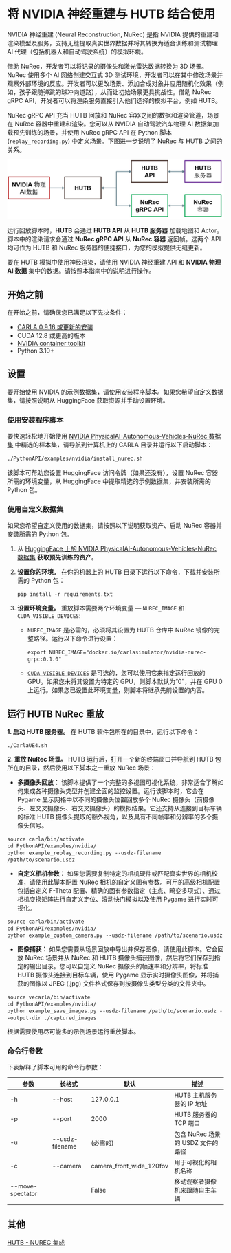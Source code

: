 
# 将 NVIDIA 神经重建与 HUTB 结合使用

NVIDIA 神经重建 (Neural Reconstruction, NuRec) 是指 NVIDIA 提供的重建和渲染模型及服务，支持无缝提取真实世界数据并将其转换为适合训练和测试物理 AI 代理（包括机器人和自动驾驶系统）的模拟环境。

借助 NuRec，开发者可以将记录的摄像头和激光雷达数据转换为 3D 场景。NuRec 使用多个 AI 网络创建交互式 3D 测试环境，开发者可以在其中修改场景并观察外部环境的反应。开发者可以更改场景、添加合成对象并应用随机化效果（例如，孩子跟随弹跳的球冲向道路），从而让初始场景更具挑战性。借助 NuRec gRPC API，开发者可以将渲染服务直接引入他们选择的模拟平台，例如 HUTB。


NuRec gRPC API 充当 HUTB 回放和 NuRec 容器之间的数据和渲染管道，场景在 NuRec 容器中重建和渲染。您可以从 NVIDIA 自动驾驶汽车物理 AI 数据集加载预先训练的场景，并使用 NuRec gRPC API 在 Python 脚本 (`replay_recording.py`) 中定义场景。下图进一步说明了 NuRec 与 HUTB 之间的关系。


![NVIDIA NuRec and HUTB](img/hutb_nurec_api.jpg)

运行回放脚本时，**HUTB** 会通过 **HUTB API** 从 **HUTB 服务器** 加载地图和 Actor。脚本中的渲染请求会通过 **NuRec gRPC API** 从 **NuRec 容器** 返回帧。这两个 API 均可作为 HUTB 和 NuRec 服务器的便捷接口，为您的模拟提供无缝更新。

要在 HUTB 模拟中使用神经渲染，请使用 NVIDIA 神经重建 API 和 **NVIDIA 物理 AI 数据** 集中的数据。请按照本指南中的说明进行操作。


## 开始之前

在开始之前，请确保您已满足以下先决条件：

- [CARLA 0.9.16 或更新的安装](https://carla.readthedocs.io/en/latest/start_quickstart/#carla-installation)
- CUDA 12.8 或更高的版本
- [NVIDIA container toolkit](https://docs.nvidia.com/datacenter/cloud-native/container-toolkit/latest/install-guide.html)
- Python 3.10+

## 设置

要开始使用 NVIDIA 的示例数据集，请使用安装程序脚本。如果您希望自定义数据集，请按照说明从 HuggingFace 获取资源并手动设置环境。


### 使用安装程序脚本

要快速轻松地开始使用 [NVIDIA PhysicalAI-Autonomous-Vehicles-NuRec 数据集](https://huggingface.co/datasets/nvidia/PhysicalAI-Autonomous-Vehicles-NuRec) 中精选的样本集，请导航到计算机上的 CARLA 目录并运行以下启动脚本：


```bash
./PythonAPI/examples/nvidia/install_nurec.sh
```

该脚本可帮助您设置 HuggingFace 访问令牌（如果还没有），设置 NuRec 容器所需的环境变量，从 HuggingFace 中提取精选的示例数据集，并安装所需的 Python 包。


### 使用自定义数据集

如果您希望自定义使用的数据集，请按照以下说明获取资产、启动 NuRec 容器并安装所需的 Python 包。

1. 从 [HuggingFace 上的 NVIDIA PhysicalAI-Autonomous-Vehicles-NuRec 数据集](https://huggingface.co/datasets/nvidia/PhysicalAI-Autonomous-Vehicles-NuRec) **获取预先训练的资产**。

2. **设置你的环境。** 在你的机器上的 HUTB 目录下运行以下命令，下载并安装所需的 Python 包：

    ```
    pip install -r requirements.txt
    ```

3. **设置环境变量。** 重放脚本需要两个环境变量 — `NUREC_IMAGE` 和 `CUDA_VISIBLE_DEVICES`:

    * `NUREC_IMAGE` 是必需的，必须将其设置为 HUTB 仓库中 NuRec 镜像的完整路径。运行以下命令进行设置： 

        ```
        export NUREC_IMAGE="docker.io/carlasimulator/nvidia-nurec-grpc:0.1.0"
        ```

    * [`CUDA_VISIBLE_DEVICES`](https://docs.nvidia.com/cuda/cuda-c-programming-guide/index.html#env-vars) 是可选的，您可以使用它来指定运行回放的 GPU。如果您未将其设置为特定的 GPU，则脚本默认为“0”，并在 GPU 0 上运行。如果您已设置此环境变量，则脚本将继承先前设置的内容。


## 运行 HUTB NuRec 重放

**1. 启动 HUTB 服务器。**  在 HUTB 软件包所在的目录中，运行以下命令：

```
./CarlaUE4.sh
```

**2. 重放 NuRec 场景。** HUTB 运行后，打开一个新的终端窗口并导航到 HUTB 包所在的目录，然后使用以下脚本之一重放 NuRec 场景：  

* **多摄像头回放：** 该脚本提供了一个完整的多视图可视化系统，非常适合了解如何集成各种摄像头类型并创建全面的监控设置。运行该脚本时，它会在 Pygame 显示网格中以不同的摄像头位置回放多个 NuRec 摄像头（前摄像头、左交叉摄像头、右交叉摄像头）的模拟结果。它还支持从连接到目标车辆的标准 HUTB 摄像头提取的额外视角，以及具有不同帧率和分辨率的多个摄像头信号。 

```
source carla/bin/activate
cd PythonAPI/examples/nvidia/
python example_replay_recording.py --usdz-filename /path/to/scenario.usdz

```

* **自定义相机参数：** 如果您需要复制特定的相机硬件或匹配真实世界的相机校准，请使用此脚本配置 NuRec 相机的自定义固有参数。可用的高级相机配置包括自定义 F-Theta 配置、精确的固有参数指定（主点、畸变多项式）、通过相机变换矩阵进行自定义定位、滚动快门模拟以及使用 Pygame 进行实时可视化。 


```
source carla/bin/activate
cd PythonAPI/examples/nvidia/
python example_custom_camera.py --usdz-filename /path/to/scenario.usdz
```

* **图像捕获：** 如果您需要从场景回放中导出并保存图像，请使用此脚本。它会回放 NuRec 场景并从 NuRec 和 HUTB 摄像头捕获图像，然后将它们保存到指定的输出目录。您可以自定义 NuRec 摄像头的帧速率和分辨率，将标准 HUTB 摄像头连接到目标车辆，使用 Pygame 显示实时摄像头图像，并将捕获的图像以 JPEG (.jpg) 文件格式保存到按摄像头类型分类的文件夹中。 

```
source vecarla/bin/activate
cd PythonAPI/examples/nvidia/
python example_save_images.py --usdz-filename /path/to/scenario.usdz --output-dir ./captured_images
```

根据需要使用尽可能多的示例场景运行重放脚本。

### 命令行参数

下表解释了脚本可用的命令行参数：

| 参数               | 长格式 | 默认                       | 描述                      |
|------------------|-----------|--------------------------|-------------------------|
| -h               | --host | 127.0.0.1                | HUTB 主机服务器的 IP 地址       |
| -p               | --port | 2000                     | HUTB 服务器的 TCP 端口        |
| -u               | --usdz-filename | (必需的)               | 包含 NuRec 场景的 USDZ 文件的路径 |
| -c               | --camera | camera_front_wide_120fov | 用于可视化的相机名称              |
| --move-spectator | | False                    | 移动观察者摄像机来跟随自主车辆       |

## 其他

[HUTB - NUREC 集成](ue/HUTB_NUREC_integration.md)